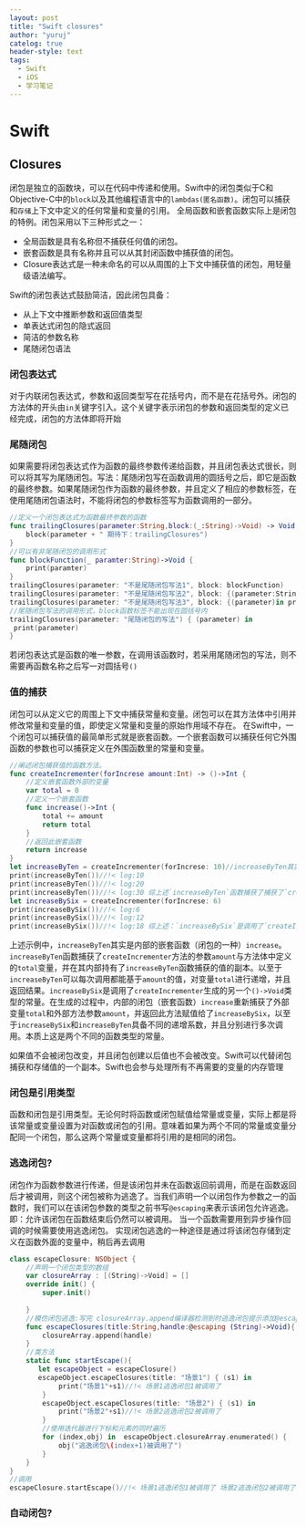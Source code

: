 ```yaml
---
layout: post
title: "Swift closures"
author: "yuruj"
catelog: true
header-style: text
tags:
  - Swift
  - iOS
  - 学习笔记
---
```


# Swift

## Closures

闭包是独立的函数块，可以在代码中传递和使用。Swift中的闭包类似于C和Objective-C中的`block`以及其他编程语言中的`lambdas(匿名函数)`。闭包可以捕获和`存储`上下文中定义的任何常量和变量的引用。 全局函数和嵌套函数实际上是闭包的特例。闭包采用以下三种形式之一：

- 全局函数是具有名称但不捕获任何值的闭包。
- 嵌套函数是具有名称并且可以从其封闭函数中捕获值的闭包。
- Closure表达式是一种未命名的可以从周围的上下文中捕获值的闭包，用轻量级语法编写。

Swift的闭包表达式鼓励简洁，因此闭包具备：

- 从上下文中推断参数和返回值类型
- 单表达式闭包的隐式返回
- 简洁的参数名称
- 尾随闭包语法

### 闭包表达式

对于内联闭包表达式，参数和返回类型写在花括号内，而不是在花括号外。闭包的方法体的开头由`in`关键字引入。这个关键字表示闭包的参数和返回类型的定义已经完成，闭包的方法体即将开始

### 尾随闭包

如果需要将闭包表达式作为函数的最终参数传递给函数，并且闭包表达式很长，则可以将其写为尾随闭包。写法：尾随闭包写在函数调用的圆括号之后，即它是函数的最终参数。如果尾随闭包作为函数的最终参数，并且定义了相应的参数标签，在使用尾随闭包语法时，不能将闭包的参数标签写为函数调用的一部分。

```swift
//定义一个闭包表达式为函数最终参数的函数
func trailingClosures(parameter:String,block:(_:String)->Void) -> Void {
    block(parameter + " 期待下：trailingClosures")
}
//可以有非尾随闭包的调用形式
func blockFunction(_ paramter:String)->Void {
    print(paramter)
}
trailingClosures(parameter: "不是尾随闭包写法1", block: blockFunction)
trailingClosures(parameter: "不是尾随闭包写法2", block: {(parameter:String)->Void in print(parameter)})
trailingClosures(parameter: "不是尾随闭包写法3", block: {(parameter)in print(parameter)})//!< 参数类型和返回值可以根据函数类型得知，故可以省略
//尾随闭包写法的调用形式，block函数标签不能出现在圆括号内
trailingClosures(parameter: "尾随闭包的写法") { (parameter) in
 print(parameter)
}
```

若闭包表达式是函数的唯一参数，在调用该函数时，若采用尾随闭包的写法，则不需要再函数名称之后写一对圆括号`()`

### 值的捕获

闭包可以从定义它的周围上下文中捕获常量和变量。闭包可以在其方法体中引用并修改常量和变量的值，即使定义常量和变量的原始作用域不存在。 在Swift中，一个闭包可以捕获值的最简单形式就是嵌套函数。一个嵌套函数可以捕获任何它外围函数的参数也可以捕获定义在外围函数里的常量和变量。

```swift
//阐述闭包捕获值的函数方法。
func createIncrementer(forIncrese amount:Int) -> ()->Int {
    //定义嵌套函数外部的变量
    var total = 0
    //定义一个嵌套函数
    func increase()->Int {
        total += amount
        return total
    }
    //返回此嵌套函数
    return increase
}
let increaseByTen = createIncrementer(forIncrese: 10)//increaseByTen其实是内部的嵌套函数（闭包的一种），捕获了`createIncrementer`方法的参数`amount`与方法体中定义的`total`变量。
print(increaseByTen())//!< log:10
print(increaseByTen())//!< log:20
print(increaseByTen())//!< log:30 综上述`increaseByTen`函数捕获了捕获了`createIncrementer`方法的参数`amount`与方法体中定义的`total`变量，并在其内部持有了外部变量`total`和外部方法参数`amount`的副本。以至于`increaseByTen`可以每次调用都能基于`amount`的值，对变量`total`进行递增，并且返回结果。
let increaseBySix = createIncrementer(forIncrese: 6)
print(increaseBySix())//!< log:6
print(increaseBySix())//!< log:12
print(increaseBySix())//!< log:18 综上述：`increaseBySix`是调用了`createIncrementer`生成的一个`()->Int`类型的常量。在生成的过程中，内部的闭包（嵌套函数）`increase`重新捕获了外部变量`total`和外部方法参数`amount`，并返回此方法赋值给了`increaseBySix`，以至于`increaseBySix`和`increaseByTen`具备不同的递增系数。本质上这是两个不同的函数类型的常量。
```

上述示例中，`increaseByTen`其实是内部的嵌套函数（闭包的一种）`increase`。`increaseByTen`函数捕获了`createIncrementer`方法的参数`amount`与方法体中定义的`total`变量，并在其内部持有了`increaseByTen`函数捕获的值的副本。以至于`increaseByTen`可以每次调用都能基于`amount`的值，对变量`total`进行递增，并且返回结果。`increaseBySix`是调用了`createIncrementer`生成的另一个`()->Void`类型的常量。在生成的过程中，内部的闭包（嵌套函数）`increase`重新捕获了外部变量`total`和外部方法参数`amount`，并返回此方法赋值给了`increaseBySix`，以至于`increaseBySix`和`increaseByTen`具备不同的递增系数，并且分别进行多次调用。本质上这是两个不同的函数类型的常量。

如果值不会被闭包改变，并且闭包创建以后值也不会被改变。Swift可以代替闭包捕获和存储值的一个副本。Swift也会参与处理所有不再需要的变量的内存管理

### 闭包是引用类型

函数和闭包是引用类型。无论何时将函数或闭包赋值给常量或变量，实际上都是将该常量或变量设置为对函数或闭包的引用。意味着如果为两个不同的常量或变量分配同一个闭包，那么这两个常量或变量都将引用的是相同的闭包。

### 逃逸闭包?

闭包作为函数参数进行传递，但是该闭包并未在函数返回前调用，而是在函数返回后才被调用，则这个闭包被称为逃逸了。当我们声明一个以闭包作为参数之一的函数时，我们可以在该闭包参数的类型之前书写`@escaping`来表示该闭包允许逃逸。即：允许该闭包在函数结束后仍然可以被调用。 当一个函数需要用到异步操作回调的时候需要使用逃逸闭包。 实现闭包逃逸的一种途径是通过将该闭包存储到定义在函数外面的变量中，稍后再去调用

```swift
class escapeClosure: NSObject {
    //声明一个闭包类型的数组
    var closureArray : [(String)->Void] = []
    override init() {
        super.init()
        
    }
    //模仿闭包逃逸:写完 closureArray.append编译器检测到时逃逸闭包提示添加@escaping
    func escapeClosures(title:String,handle:@escaping (String)->Void){
        closureArray.append(handle)
    }
    //类方法
    static func startEscape(){
       let escapeObject = escapeClosure()
       escapeObject.escapeClosures(title: "场景1") { (s1) in
            print("场景1"+s1)//!< 场景1逃逸闭包1被调用了
        }
        escapeObject.escapeClosures(title: "场景2") { (s1) in
            print("场景2"+s1)//!< 场景2逃逸闭包2被调用了
        }
        //使用迭代器进行下标和元素的同时遍历
        for (index,obj) in  escapeObject.closureArray.enumerated() {
            obj("逃逸闭包\(index+1)被调用了")
        }
    }
}
//调用
escapeClosure.startEscape()//!< 场景1逃逸闭包1被调用了 场景2逃逸闭包2被调用了
```

### 自动闭包?
